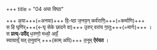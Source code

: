 +++
title = "04 अया विष्ठा"

+++
अ॒या+++(=अनया)+++ वि॒-ष्ठा ज॒नय॒न् कर्व॑राणि॒+++(=कर्माणि)+++  
स हि घृणि॑र्+++(←घृ सेके छादने वा)+++ उ॒रुर् वरा॑य गा॒तुः+++(=मार्गः)+++ ।  
स **प्रत्य्-उदै॑द्** ध॒रुणो॒ मध्वो॒ अग्रँ॒  
स्वायाय्ँ॒ यत् त॒नुवा॑न् +++(काम् अपि)+++ त॒नूम् **ऐर॑यत** ।